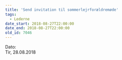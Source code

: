 ```yaml
---
title: 'Send invitation til sommerlejrforældremøde'
tags:
  - Lederne
date_start: 2018-08-27T22:00:00
date_end: 2018-08-27T22:00:00
old_id: 7046
---
```

<div class="field field-type-datetime field-field-tidspunkt">
    <div class="field-items">
            <div class="field-item odd">
                      <div class="field-label-inline-first">
              Dato:&nbsp;</div>
                    Tir, 28.08.2018        </div>
        </div>
</div>